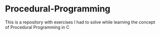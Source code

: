 # Procedural-Programming
This is a repository with exercises I had to solve while learning the concept of Procedural Programming in C

